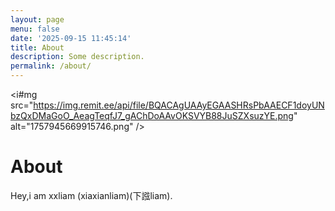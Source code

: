 ```yaml
---
layout: page
menu: false
date: '2025-09-15 11:45:14'
title: About
description: Some description.
permalink: /about/
---
```


<i#mg src="https://img.remit.ee/api/file/BQACAgUAAyEGAASHRsPbAAECF1doyUNbzQxDMaGoO_AeagTeqfJ7_gAChDoAAvOKSVYB88JuSZXsuzYE.png" alt="1757945669915746.png" />

# About

Hey,i am xxliam (xiaxianliam)(下誸liam).
